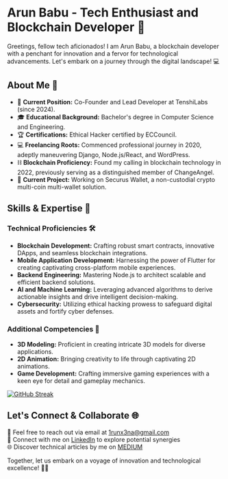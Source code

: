 # Arun Babu - Tech Enthusiast and Blockchain Developer 🚀

Greetings, fellow tech aficionados! I am Arun Babu, a blockchain developer with a penchant for innovation and a fervor for technological advancements. Let's embark on a journey through the digital landscape! 💻

## About Me 🌟

- 💼 **Current Position:** Co-Founder and Lead Developer at TenshiLabs (since 2024).
- 🎓 **Educational Background:** Bachelor's degree in Computer Science and Engineering.
- 🏆 **Certifications:** Ethical Hacker certified by ECCouncil.
- 💻 **Freelancing Roots:** Commenced professional journey in 2020, adeptly maneuvering Django, Node.js/React, and WordPress.
- ⛓️ **Blockchain Proficiency:** Found my calling in blockchain technology in 2022, previously serving as a distinguished member of ChangeAngel.
- 📱 **Current Project:** Working on Securus Wallet, a non-custodial crypto multi-coin multi-wallet solution.

## Skills & Expertise 💪

### Technical Proficiencies 🛠️
- **Blockchain Development:** Crafting robust smart contracts, innovative DApps, and seamless blockchain integrations.
- **Mobile Application Development:** Harnessing the power of Flutter for creating captivating cross-platform mobile experiences.
- **Backend Engineering:** Mastering Node.js to architect scalable and efficient backend solutions.
- **AI and Machine Learning:** Leveraging advanced algorithms to derive actionable insights and drive intelligent decision-making.
- **Cybersecurity:** Utilizing ethical hacking prowess to safeguard digital assets and fortify cyber defenses.

### Additional Competencies 🌈
- **3D Modeling:** Proficient in creating intricate 3D models for diverse applications.
- **2D Animation:** Bringing creativity to life through captivating 2D animations.
- **Game Development:** Crafting immersive gaming experiences with a keen eye for detail and gameplay mechanics.

 [![GitHub Streak](https://github-readme-streak-stats.herokuapp.com?user=ArunBabu98&theme=one-dark-pro)](https://git.io/streak-stats)

## Let's Connect & Collaborate 🌐

📧 Feel free to reach out via email at [1runx3na@gmail.com](mailto:1runx3na@gmail.com)  
🔗 Connect with me on [LinkedIn](https://www.linkedin.com/in/arun-babu-370ab41bb/) to explore potential synergies  
🌐 Discover technical articles by me on [MEDIUM](https://medium.com/@1runx3na) 

Together, let us embark on a voyage of innovation and technological excellence! 🌟🚀
